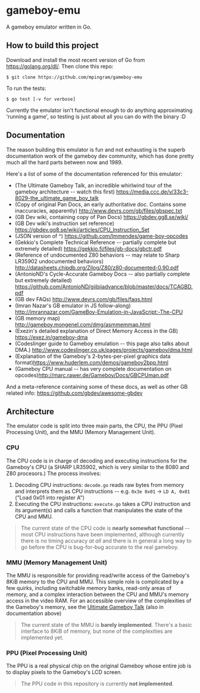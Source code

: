 # gameboy-emu
A gameboy emulator written in Go.

## How to build this project
Download and install the most recent version of Go from https://golang.org/dl/.
Then clone this repo:
```
$ git clone https://github.com/mpingram/gameboy-emu
```
To run the tests:
```
$ go test [-v for verbose]
```
Currently the emulator isn't functional enough to do anything approximating 'running a game', so testing is just about all you can do with the binary :D

## Documentation
The reason building this emulator is fun and not exhausting is the superb documentation work of the gameboy dev community, which has done pretty much all the hard parts between now and 1989.

Here's a list of some of the documentation referenced for this emulator:
* (The Ultimate Gameboy Talk, an incredible whirlwind tour of the gameboy architecture -- watch this first) https://media.ccc.de/v/33c3-8029-the_ultimate_game_boy_talk
* (Copy of original Pan Docs, an early authoritative doc. Contains some inaccuracies, apparently) http://www.devrs.com/gb/files/gbspec.txt
* (GB Dev wiki, containing copy of Pan Docs) https://gbdev.gg8.se/wiki/
* (GB Dev wiki's instruction set reference) https://gbdev.gg8.se/wiki/articles/CPU_Instruction_Set
* (JSON version of ^) https://github.com/lmmendes/game-boy-opcodes
* (Gekkio's Complete Technical Reference -- partially complete but extremely detailed) https://gekkio.fi/files/gb-docs/gbctr.pdf
* (Reference of undocumented Z80 behaviors -- may relate to Sharp LR35902 undocumented behaviors) http://datasheets.chipdb.org/Zilog/Z80/z80-documented-0.90.pdf
* (AntonioND's Cycle-Accurate Gameboy Docs -- also partially complete but extremely detailed) https://github.com/AntonioND/giibiiadvance/blob/master/docs/TCAGBD.pdf
* (GB dev FAQs) http://www.devrs.com/gb/files/faqs.html
* (Imran Nazar's GB emulator in JS follow-along) http://imrannazar.com/GameBoy-Emulation-in-JavaScript:-The-CPU
* (GB memory map) http://gameboy.mongenel.com/dmg/asmmemmap.html
* (Exezin's detailed explanation of Direct Memory Access in the GB) https://exez.in/gameboy-dma
* (Codeslinger guide to Gameboy emulation -- this page also talks about DMA.) http://www.codeslinger.co.uk/pages/projects/gameboy/dma.html
* (Explanation of the Gameboy's 2-bytes-per-pixel graphics data format)https://www.huderlem.com/demos/gameboy2bpp.html
* (Gameboy CPU manual -- has very complete documentation on opcodes)http://marc.rawer.de/Gameboy/Docs/GBCPUman.pdf

And a meta-reference containing some of these docs, as well as other GB related info: https://github.com/gbdev/awesome-gbdev

## Architecture
The emulator code is split into three main parts, the CPU, the PPU (Pixel Processing Unit), and the MMU (Memory Management Unit).
### CPU
The CPU code is in charge of decoding and executing instructions for the Gameboy's CPU (a SHARP LR35902, which is very similar to the 8080 and Z80 procesors.) 
The process involves: 
1) Decoding CPU instructions: `decode.go` reads raw bytes from memory and interprets them as CPU instructions -- e.g. `0x3e 0x01` -> `LD A, 0x01` ("Load 0x01 into register A")
2) Executing the CPU instructions: `execute.go` takes a CPU instruction and its argument(s) and calls a function that manipulates the state of the CPU and MMU.

> The current state of the CPU code is __nearly somewhat functional__ -- most CPU instructions have been implemented, although currently there is no timing accuracy _at all_ and there is in general a long way to go before the CPU is bug-for-bug accurate to the real gameboy.

### MMU (Memory Management Unit)
The MMU is responsible for providing read/write access of the Gameboy's 8KiB memory to the CPU and MMU. This simple role is complicated by a few quirks, including switchable memory banks, read-only areas of memory, and a complex interaction between the CPU and MMU's memory access in the video RAM. For an accessible overview of the complexities of the Gameboy's memory, see the [Ultimate Gameboy Talk](https://media.ccc.de/v/33c3-8029-the_ultimate_game_boy_talk) (also in documentation above)
>The current state of the MMU is __barely implemented__. There's a basic interface to 8KiB of memory, but none of the complexities are implemented yet.

### PPU (Pixel Processing Unit)
The PPU is a real physical chip on the original Gameboy whose entire job is to display pixels to the Gameboy's LCD screen. 
>The PPU code in this repository is currently __not implemented__.
